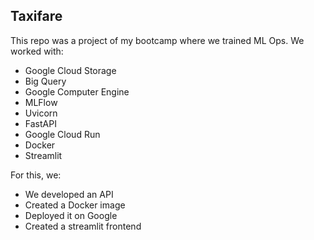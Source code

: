 ## Taxifare

This repo was a project of my bootcamp where we trained ML Ops. We worked with:
* Google Cloud Storage
* Big Query
* Google Computer Engine
* MLFlow
* Uvicorn
* FastAPI
* Google Cloud Run
* Docker
* Streamlit

For this, we:
* We developed an API
* Created a Docker image
* Deployed it on Google
* Created a streamlit frontend

